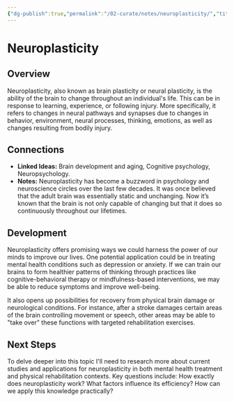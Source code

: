 ```yaml
---
{"dg-publish":true,"permalink":"/02-curate/notes/neuroplasticity/","title":"Neuroplasticity","tags":["neuroscience","neuroplasticity","brain","cognition"]}
---
```



# Neuroplasticity

## Overview
Neuroplasticity, also known as brain plasticity or neural plasticity, is the ability of the brain to change throughout an individual's life. This can be in response to learning, experience, or following injury. More specifically, it refers to changes in neural pathways and synapses due to changes in behavior, environment, neural processes, thinking, emotions, as well as changes resulting from bodily injury.

## Connections
- **Linked Ideas:** Brain development and aging, Cognitive psychology, Neuropsychology.
- **Notes:** Neuroplasticity has become a buzzword in psychology and neuroscience circles over the last few decades. It was once believed that the adult brain was essentially static and unchanging. Now it’s known that the brain is not only capable of changing but that it does so continuously throughout our lifetimes.

## Development
Neuroplasticity offers promising ways we could harness the power of our minds to improve our lives. One potential application could be in treating mental health conditions such as depression or anxiety. If we can train our brains to form healthier patterns of thinking through practices like cognitive-behavioral therapy or mindfulness-based interventions, we may be able to reduce symptoms and improve well-being.

It also opens up possibilities for recovery from physical brain damage or neurological conditions. For instance, after a stroke damages certain areas of the brain controlling movement or speech, other areas may be able to "take over" these functions with targeted rehabilitation exercises.

## Next Steps
To delve deeper into this topic I'll need to research more about current studies and applications for neuroplasticity in both mental health treatment and physical rehabilitation contexts. Key questions include: How exactly does neuroplasticity work? What factors influence its efficiency? How can we apply this knowledge practically?
  
